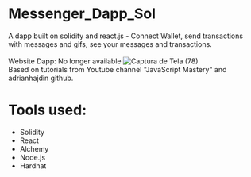 # Messenger_Dapp_Sol
A dapp built on solidity and react.js - Connect Wallet, send transactions with messages and gifs, see your messages and transactions. <br /> <br>Website Dapp: No longer available
![Captura de Tela (78)](https://user-images.githubusercontent.com/82957886/155565915-22b0d73a-ae46-477a-828e-151dfcda2588.png)
<br /> Based on tutorials from Youtube channel "JavaScript Mastery" and adrianhajdin github.
<br>
# Tools used:
- Solidity <br> 
- React
- Alchemy
- Node.js
- Hardhat
